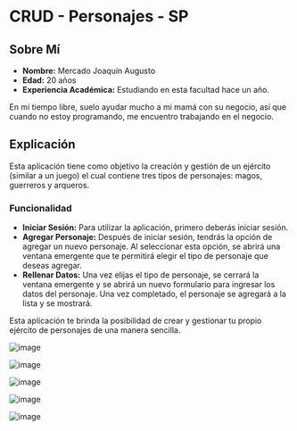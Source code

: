 # CRUD - Personajes - SP

## Sobre Mí

- **Nombre:** Mercado Joaquín Augusto
- **Edad:** 20 años
- **Experiencia Académica:** Estudiando en esta facultad hace un año.

En mi tiempo libre, suelo ayudar mucho a mi mamá con su negocio, así que cuando no estoy programando, me encuentro trabajando en el negocio.

## Explicación

Esta aplicación tiene como objetivo la creación y gestión de un ejército (similar a un juego) el cual contiene tres tipos de personajes: magos, guerreros y arqueros.

### Funcionalidad

- **Iniciar Sesión:** Para utilizar la aplicación, primero deberás iniciar sesión.
- **Agregar Personaje:** Después de iniciar sesión, tendrás la opción de agregar un nuevo personaje. Al seleccionar esta opción, se abrirá una ventana emergente que te permitirá elegir el tipo de personaje que deseas agregar.
- **Rellenar Datos:** Una vez elijas el tipo de personaje, se cerrará la ventana emergente y se abrirá un nuevo formulario para ingresar los datos del personaje. Una vez completado, el personaje se agregará a la lista y se mostrará.

Esta aplicación te brinda la posibilidad de crear y gestionar tu propio ejército de personajes de una manera sencilla.

![image](https://github.com/AugustoMercado/Mercado.Augusto.SegundoParcial/assets/108632763/0ec0d3a5-deca-4e96-8a8b-3239efcb03d9)

![image](https://github.com/AugustoMercado/Mercado.Augusto.SegundoParcial/assets/108632763/8a211d45-e4c4-4309-867b-b21af233f08d)

![image](https://github.com/AugustoMercado/Mercado.Augusto.SegundoParcial/assets/108632763/3c4d64f5-5c67-4c11-a4da-2acbe3d02ce4)

![image](https://github.com/AugustoMercado/Mercado.Augusto.SegundoParcial/assets/108632763/bd933715-d444-4995-aac5-a8c244484eda)

![image](https://github.com/AugustoMercado/Mercado.Augusto.SegundoParcial/assets/108632763/175f5700-2d2e-4609-a987-087baa0e9246)



